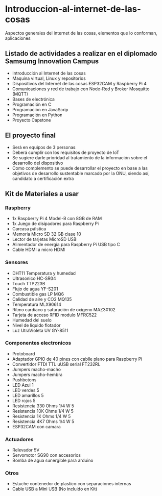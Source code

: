 # Introduccion-al-internet-de-las-cosas
Aspectos generales del internet de las cosas, elementos que lo conforman, aplicaciones

## Listado de actividades a realizar en el diplomado Samsumg Innovation Campus
* Introducción al Internet de las cosas
* Maquina virtual, Linux y repositorios
* Dispositivos del Internet de las cosas ESP32CAM y Raspberry Pi 4
* Comunicaciones y red de trabajo con Node-Red y Broker Mosquitto (MQTT)
* Bases de electrónica
* Programación en C
* Programación en JavaScrip
* Programación en Python
* Proyecto Capstone

## El proyecto final 

* Será en equipos de 3 personas
* Deberá cumplir con los requisitos de proyecto de IoT
* Se sugiere darle prioridad al tratamiento de la información sobre el desarrollo del dispositivo
* Como complemento se puede desarrollar el proyecto en base a las objetivos de desarrollo sustentable marcado por la ONU, siendo así, candidato a certificación extra

## Kit de Materiales a usar 
### Raspberry 
* 1x Raspberry Pi 4 Model-B con 8GB de RAM
* 1x Juego de disipadores para Raspberry Pi
* Carcasa pálstica 
* Memoria Micro SD 32 GB clase 10
* Lector de tarjetas MicroSD USB
* Alimentador de energia para Raspberry Pi USB tipo C
* Cable HDMI a  micro HDMI
### Sensores 
* DHT11 Temperatura y humedad
* Ultrasonico HC-SR04
* Touch TTP223B
* Flujo de agua YF-S201
* Combustible gas LP MQ6
* Calidad de aire y CO2 MQ135
* Temperatura MLX90614
* Ritmo cardiaco y saturación de oxigeno MAZ30102
* Tarjeta de acceso RFID modulo MFRC522
* Humedad del suelo 
* Nivel de liquido flotador
* Luz UtraVioleta UV GY-8511
### Componentes electronicos
* Protoboard
* Adaptador GPIO de 40 pines con cablle plano para Raspberry Pi 
* Convertidor FTDI TTL uUSB serial FT232RL
* Jumpers macho-macho
* Jumpers macho-hembra
* Pushbotons
* LED Azul 1
* LED verdes 5
* LED amarillos 5
* LED rojos 5
* Resistencia 330 Ohms 1/4 W 5
* Resistencia 10K Ohms 1/4 W 5
* Resistencia 1K Ohms 1/4 W 5
* Resistencia 4K7 Ohms 1/4 W 5
* ESP32CAM con camara
### Actuadores
* Relevador 5V
* Servomotor SG90 con accesorios
* Bomba de agua sunergible para arduino
### Otros
* Estuche contenedor de plastico con separaciones internas
* Cable USB a Mini USB (No incluido en Kit)


